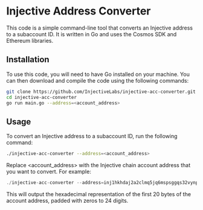 # Injective Address Converter

This code is a simple command-line tool that converts an Injective address to a subaccount ID. It is written in Go and uses the Cosmos SDK and Ethereum libraries.

## Installation

To use this code, you will need to have Go installed on your machine. You can then download and compile the code using the following commands:

```bash
git clone https://github.com/InjectiveLabs/injective-acc-converter.git
cd injective-acc-converter
go run main.go --address=<account_address>
```

## Usage

To convert an Injective address to a subaccount ID, run the following command:

```bash
./injective-acc-converter --address=<account_address>
```

Replace <account_address> with the Injective chain account address that you want to convert. For example:

```go
./injective-acc-converter --address=inj1hkhdaj2a2clmq5jq6mspsggqs32vynpk228q3r
```

This will output the hexadecimal representation of the first 20 bytes of the account address, padded with zeros to 24 digits.
